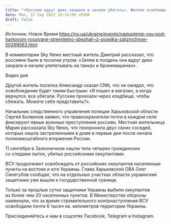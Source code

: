 ```yaml
---
title: "«Русские вдруг дико заорали и начали убегать». Жители освобожденного поселка в Харьковской области рассказали об отступлении оккупантов"
date: Mon, 12 Sep 2022 23:14:00 +0300
draft: false
---
```

Источник: Новое Время https://nv.ua/ukraine/events/nastuplenie-vsu-pod-harkovom-rossiyane-stremitelno-sbezhali-iz-poselka-zaliznichnoe-50269563.html


 В комментарии Sky News местный житель Дмитрий рассказал, что россияне были в поселке утром: «Затем в полдень они вдруг дико заорали и начали улепетывать на танках и бронемашинах».

 Видео дня   

Другой житель поселка Александр сказал CNN, что не ожидал, что освобождение будет таким быстрым: «Я пошел в магазин, а когда вернулся, все убегали. Русские проехали через кладбище, чтобы сбежать. Можете себе представить?».

Начальник следственного управления полиции Харьковской области Сергей Болвинов заявил, что правоохранители почти в каждом селе фиксируют явные военные преступления россиян. Местная жительница Мария рассказала Sky News, что похоронила двух своих соседей, которых нашла застреленными в доме в первые дни после начала полномасштабного вторжения России.

11 сентября в Зализничном нашли тела четырех гражданских со следами пыток, убитых российскими оккупантами.

ВСУ продолжают освобождать от российских оккупантов населенные пункты на востоке и юге Украины. Глава Харьковской ОВА Олег Синегубов сообщал, что на отдельных участках области украинские защитники уже вышли к государственной границе.

Только за прошлые сутки защитники Украины выбили оккупантов из более чем 20 населенных пунктов. В Министерстве обороны намекнули, что за время стремительного контрнаступления ВСУ освободили почти 6 тысяч кв. километров территории Украины.

Присоединяйтесь к нам в соцсетях Facebook, Telegram и Instagram.
